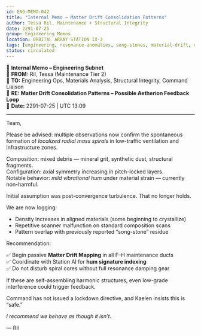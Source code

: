 ```yaml
---
id: ENG-MEMO-042
title: "Internal Memo – Matter Drift Consolidation Patterns"
author: Tessa Ril, Maintenance + Structural Integrity
date: 2291-07-25
group: Engineering Memos
location: ORBITAL ARRAY STATION IX-3
tags: [engineering, resonance-anomalies, song-stones, material-drift, early-warning]
status: circulated
---
```


📄 **Internal Memo – Engineering Subnet**  
📍 **FROM:** Ril, Tessa (Maintenance Tier 2)  
📍 **TO:** Engineering Ops, Materials Analysis, Structural Integrity, Command Liaison  
📍 **RE: Matter Drift Consolidation Patterns – Possible Aetherion Feedback Loop**  
📆 **Date:** 2291-07-25 | UTC 13:09  

---

Team,

Please be advised: multiple observations now confirm the spontaneous formation of *localized radial mass spirals* in low-traffic ventilation and infrastructure zones.

Composition: mixed debris — mineral grit, synthetic dust, structural fragments.  
Configuration: axial symmetry increasing in pitch-locked layers.  
Notable behavior: *mild vibrational hum* under material strain — currently non-harmful.

Initial assumption was post-convergence turbulence. That no longer holds.

We are now logging:

- Density increases in aligned materials (some beginning to crystallize)
- Repetitive scanner malfunction on standard composition scans
- Pattern overlap with previously reported “song-stone” residue

Recommendation:

✅ Begin passive **Matter Drift Mapping** in all F–H maintenance ducts  
✅ Coordinate with Station AI for **hum signature indexing**  
✅ Do not disturb spiral cores without full resonance damping gear

If these are self-assembling harmonic structures, even low-grade interference could trigger feedback.

Command has not issued a lockdown directive, and Kaelen insists this is “safe.”

*I recommend we behave as though it isn’t.*

— Ril  
